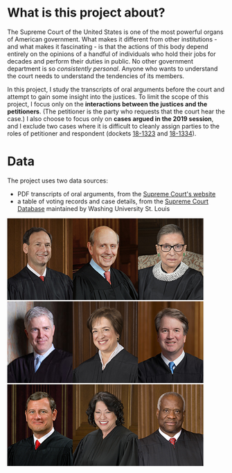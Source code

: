 # What is this project about?

The Supreme Court of the United States is one of the most powerful organs of American government. What makes it different from other institutions - and what makes it fascinating - is that the actions of this body depend entirely on the opinions of a handful of individuals who hold their jobs for decades and perform their duties in public. No other government department is so *consistently personal*. Anyone who wants to understand the court needs to understand the tendencies of its members.  

In this project, I study the transcripts of oral arguments before the court and attempt to gain some insight into the justices. To limit the scope of this project, I focus only on the **interactions between the justices and the petitioners**. (The petitioner is the party who requests that the court hear the case.) I also choose to focus only on **cases argued in the 2019 session**, and I exclude two cases where it is difficult to cleanly assign parties to the roles of petitioner and respondent (dockets [18-1323](https://www.supremecourt.gov/oral_arguments/argument_transcripts/2019/18-1323_d18e.pdf) and [18-1334](https://www.supremecourt.gov/oral_arguments/argument_transcripts/2019/18-1334_ba7d.pdf)).  

# Data  

The project uses two data sources:  

* PDF transcripts of oral arguments, from the [Supreme Court's website](https://www.supremecourt.gov/oral_arguments/argument_transcript/2019)  
* a table of voting records and case details, from the [Supreme Court Database](http://scdb.wustl.edu/data.php) maintained by Washing University St. Louis 

![alito](/assets/justice_photos/alito.jpg)![breyer](/assets/justice_photos/breyer.jpg)![ginsburg](/assets/justice_photos/ginsburg.jpg)![gorsuch](/assets/justice_photos/gorsuch.jpg)![kagan](/assets/justice_photos/kagan.jpg)![kavanaugh](/assets/justice_photos/kavanaugh.jpg)![roberts](/assets/justice_photos/roberts.jpg)![sotomayor](/assets/justice_photos/sotomayor.jpg)![thomas](/assets/justice_photos/thomas.jpg)